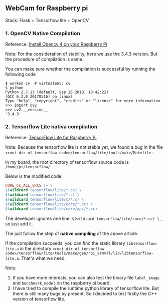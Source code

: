## WebCam for Raspberry pi 

Stack: Flask + Tensorflow lite + OpenCV 





### 1. OpenCV Native Compilation 

Reference: [Install Opencv 4 on your Raspberry Pi](https://www.pyimagesearch.com/2018/09/26/install-opencv-4-on-your-raspberry-pi/) 

Note: For the consideration of stability, here we use the 3.4.3 version. But the procedure of compilation is same.  

You can make sure whether the compilation is successful by running the following code 

```shell
$ workon cv  # virtualenv: cv
$ python 
Python 2.7.13 (default, Sep 26 2018, 18:42:22) 
[GCC 6.3.0 20170516] on linux2
Type "help", "copyright", "credits" or "license" for more information.
>>> import cv2
>>> cv2.__version__ 
'3.4.3'
```



### 2. Tensorflow Lite nativa compilation 

Reference: [TensorFlow Lite for Raspberry Pi](https://www.tensorflow.org/lite/rpi) 

Note: Because the tensorflow lite is not stable yet, we found a bug in the file `<root dir of tensorflow code>/tensorflow/lite/tools/make/Makefile` : 

In my board, the root directory of tensorflow source code is `/home/pi/tensorflow/` 

Below is the modified code: 

```makefile
CORE_CC_ALL_SRCS := \
$(wildcard tensorflow/lite/*.cc) \
$(wildcard tensorflow/lite/*.c) \
$(wildcard tensorflow/lite/c/*.c) \
$(wildcard tensorflow/lite/core/*.cc) \
$(wildcard tensorflow/lite/core/api/*.cc)
```

The developer ignores one line: `$(wildcard tensorflow/lite/core/*.cc) \` , so just add it. 

The just follow the step of **native compiling**  of the above article. 

If the compilation succeeds,  you can find the static library `libtensorflow-lite.a` in the directory `<root dir of tensorflow code>/tensorflow/lite/tools/make/gen/rpi_armv7l/lib/libtensorflow-lite.a`. That's what we need. 

Note: 

1. If you have more interests, you can also test the binary file `label_image` and `benchmark_model` on the raspberry pi board.  
2. I have tried to compile the runtime python library of tensorflow lite. But there is still many bugs by present. So I decided to test firstly the C++ version of tensorflow lite. 